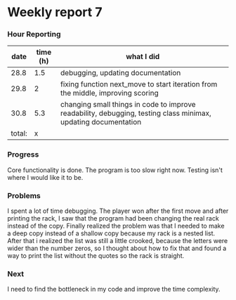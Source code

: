 # Weekly report 7

### Hour Reporting
| **date** | **time (h)** | **what I did** 
| --------- | ----------- | --------- 
| 28.8 | 1.5 | debugging, updating documentation
| 29.8 | 2 | fixing function next_move to start iteration from the middle, improving scoring
| 30.8 | 5.3 | changing small things in code to improve readability, debugging, testing class minimax, updating documentation
| total: | x

### Progress
Core functionality is done. The program is too slow right now. Testing isn't where I would like it to be.

### Problems
I spent a lot of time debugging. The player won after the first move and after printing the rack, I saw that the program had been changing the real rack instead of the copy. Finally realized the problem was that I needed to make a deep copy instead of a shallow copy because my rack is a nested list. After that i realized the list was still a little crooked, because the letters were wider than the number zeros, so I thought about how to fix that and found a way to print the list without the quotes so the rack is straight. 

### Next
I need to find the bottleneck in my code and improve the time complexity.

